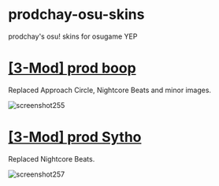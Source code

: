 # prodchay-osu-skins
prodchay's osu! skins for osugame YEP

# [[3-Mod] prod boop](https://1drv.ms/u/s!Akwf7KaZiBiMahNo3-aA3em8p1Q?e=ueUqKu)
Replaced Approach Circle, Nightcore Beats and minor images.

![screenshot255](https://user-images.githubusercontent.com/106108647/204843312-b9d38b57-5965-4c97-bbc3-031ab104ea56.jpg)

# [[3-Mod] prod Sytho](https://1drv.ms/u/s!Akwf7KaZiBiMgQNI9Xd4142E8N87?e=2Mk0zc)
Replaced Nightcore Beats.

![screenshot257](https://user-images.githubusercontent.com/106108647/204847540-e950d2ab-c8a1-43db-883a-e8c5acc192ce.jpg)
